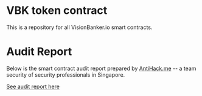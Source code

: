 # VBK token contract

This is a repository for all VisionBanker.io smart contracts.


# Audit Report

Below is the smart contract audit report prepared by [AntiHack.me](https://www.antihack.me) -- a team security of security professionals in Singapore.

[See audit report here](Smart-Contract-Audit-for-VisionBanker-[VBK-TOKEN]-10.06.2019.pdf)


